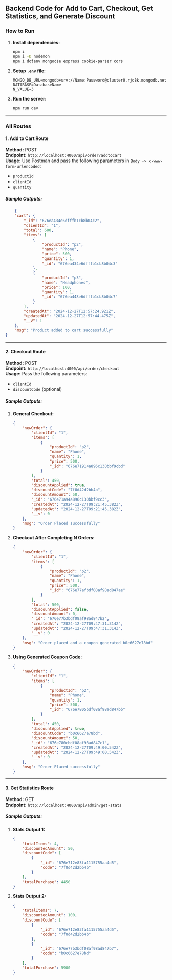 ## Backend Code for Add to Cart, Checkout, Get Statistics, and Generate Discount

### How to Run
1. **Install dependencies:**
    ```bash
    npm i
    npm i -D nodemon
    npm i dotenv mongoose express cookie-parser cors
    ```
2. **Setup `.env` file:**
    ```plaintext
    MONGO_DB_URL=mongodb+srv://Name:Password@cluster0.rjd8k.mongodb.net
    DATABASE=DatabaseName
    N_VALUE=3
    ```
3. **Run the server:**
    ```bash
    npm run dev
    ```

---

### All Routes

#### 1. Add to Cart Route
**Method:** POST  
**Endpoint:** `http://localhost:4000/api/order/addtocart`  
**Usage:** Use Postman and pass the following parameters in `Body -> x-www-form-urlencoded`:
   - `productId`
   - `clientId`
   - `quantity`
##### Sample Outputs:
```json
    {
    "cart": {
        "_id": "676ea434e6dfffb1cb8b04c2",
        "clientId": "1",
        "total": 600,
        "items": [
            {
                "productId": "p2",
                "name": "Phone",
                "price": 500,
                "quantity": 1,
                "_id": "676ea434e6dfffb1cb8b04c3"
            },
            {
                "productId": "p3",
                "name": "Headphones",
                "price": 100,
                "quantity": 1,
                "_id": "676ea448e6dfffb1cb8b04c7"
            }
        ],
        "createdAt": "2024-12-27T12:57:24.921Z",
        "updatedAt": "2024-12-27T12:57:44.475Z",
        "__v": 1
    },
    "msg": "Product added to cart successfully"
}
```
---

#### 2. Checkout Route
**Method:** POST  
**Endpoint:** `http://localhost:4000/api/order/checkout`  
**Usage:** Pass the following parameters:
   - `clientId`
   - `discountCode` (optional)

##### Sample Outputs:
1. **General Checkout:**
   ```json
   {
       "newOrder": {
           "clientId": "1",
           "items": [
               {
                   "productId": "p2",
                   "name": "Phone",
                   "quantity": 1,
                   "price": 500,
                   "_id": "676e71914a896c130bbf9cbd"
               }
           ],
           "total": 450,
           "discountApplied": true,
           "discountCode": "7f0d42d2bb4b",
           "discountAmount": 50,
           "_id": "676e71a94a896c130bbf9cc3",
           "createdAt": "2024-12-27T09:21:45.382Z",
           "updatedAt": "2024-12-27T09:21:45.382Z",
           "__v": 0
       },
       "msg": "Order Placed successfully"
   }
   ```

2. **Checkout After Completing N Orders:**
   ```json
   {
       "newOrder": {
           "clientId": "1",
           "items": [
               {
                   "productId": "p2",
                   "name": "Phone",
                   "quantity": 1,
                   "price": 500,
                   "_id": "676e77afbdf08af98ad847ae"
               }
           ],
           "total": 500,
           "discountApplied": false,
           "discountAmount": 0,
           "_id": "676e77b3bdf08af98ad847b2",
           "createdAt": "2024-12-27T09:47:31.314Z",
           "updatedAt": "2024-12-27T09:47:31.314Z",
           "__v": 0
       },
       "msg": "Order placed and a coupon generated b0c6627e78bd"
   }
   ```

3. **Using Generated Coupon Code:**
   ```json
   {
       "newOrder": {
           "clientId": "1",
           "items": [
               {
                   "productId": "p2",
                   "name": "Phone",
                   "quantity": 1,
                   "price": 500,
                   "_id": "676e7805bdf08af98ad847bb"
               }
           ],
           "total": 450,
           "discountApplied": true,
           "discountCode": "b0c6627e78bd",
           "discountAmount": 50,
           "_id": "676e780cbdf08af98ad847c1",
           "createdAt": "2024-12-27T09:49:00.542Z",
           "updatedAt": "2024-12-27T09:49:00.542Z",
           "__v": 0
       },
       "msg": "Order Placed successfully"
   }
   ```

---

#### 3. Get Statistics Route
**Method:** GET  
**Endpoint:** `http://localhost:4000/api/admin/get-stats`

##### Sample Outputs:
1. **Stats Output 1:**
   ```json
   {
       "totalItems": 4,
       "discountedAmount": 50,
       "discountCode": [
           {
               "_id": "676e712e83fa1115755aa4d5",
               "code": "7f0d42d2bb4b"
           }
       ],
       "totalPurchase": 4450
   }
   ```

2. **Stats Output 2:**
   ```json
   {
       "totalItems": 7,
       "discountedAmount": 100,
       "discountCode": [
           {
               "_id": "676e712e83fa1115755aa4d5",
               "code": "7f0d42d2bb4b"
           },
           {
               "_id": "676e77b3bdf08af98ad847b7",
               "code": "b0c6627e78bd"
           }
       ],
       "totalPurchase": 5900
   }
   ```

